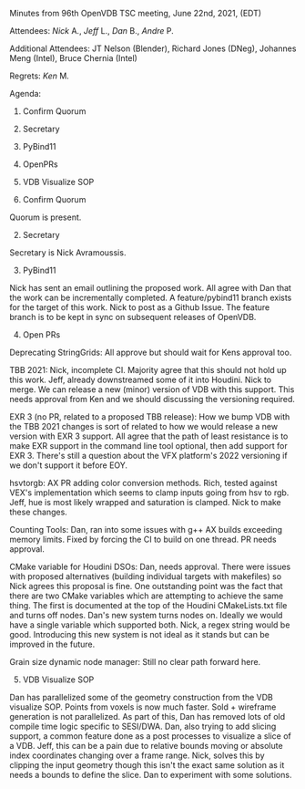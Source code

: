 Minutes from 96th OpenVDB TSC meeting, June 22nd, 2021, (EDT)

Attendees: *Nick* A., *Jeff* L., *Dan* B., *Andre* P.

Additional Attendees: JT Nelson (Blender), Richard Jones (DNeg),
Johannes Meng (Intel), Bruce Chernia (Intel)

Regrets: *Ken* M.

Agenda:

1) Confirm Quorum
2) Secretary
3) PyBind11
4) OpenPRs
5) VDB Visualize SOP


1) Confirm Quorum

Quorum is present.

2) Secretary

Secretary is Nick Avramoussis.

3) PyBind11

Nick has sent an email outlining the proposed work. All agree with Dan that the
work can be incrementally completed. A feature/pybind11 branch exists for the
target of this work. Nick to post as a Github Issue. The feature branch is to
be kept in sync on subsequent releases of OpenVDB.

4) Open PRs

Deprecating StringGrids: All approve but should wait for Kens approval too.

TBB 2021: Nick, incomplete CI. Majority agree that this should not hold up this
work. Jeff, already downstreamed some of it into Houdini. Nick to merge. We
can release a new (minor) version of VDB with this support. This needs approval
from Ken and we should discussing the versioning required.

EXR 3 (no PR, related to a proposed TBB release): How we bump VDB with the TBB
2021 changes is sort of related to how we would release a new version with 
EXR 3 support. All agree that the path of least resistance is to make EXR 
support in the command line tool optional, then add support for EXR 3. There's
still a question about the VFX platform's 2022 versioning if we don't support
it before EOY.

hsvtorgb: AX PR adding color conversion methods. Rich, tested against VEX's 
implementation which seems to clamp inputs going from hsv to rgb. Jeff, hue is
most likely wrapped and saturation is clamped. Nick to make these changes.

Counting Tools: Dan, ran into some issues with g++ AX builds exceeding memory
limits. Fixed by forcing the CI to build on one thread. PR needs approval.

CMake variable for Houdini DSOs: Dan, needs approval. There were issues with
proposed alternatives (building individual targets with makefiles) so Nick 
agrees this proposal is fine. One outstanding point was the fact that there
are two CMake variables which are attempting to achieve the same thing. The
first is documented at the top of the Houdini CMakeLists.txt file and turns
off nodes. Dan's new system turns nodes on. Ideally we would have a single 
variable which supported both. Nick, a regex string would be good. 
Introducing this new system is not ideal as it stands but can be improved
in the future.

Grain size dynamic node manager: Still no clear path forward here.

5) VDB Visualize SOP

Dan has parallelized some of the geometry construction from the VDB visualize
SOP. Points from voxels is now much faster. Sold + wireframe generation is not
parallelized. As part of this, Dan has removed lots of old compile time logic
specific to SESI/DWA. Dan, also trying to add slicing support, a common feature
done as a post processes to visualize a slice of a VDB. Jeff, this can be a
pain due to relative bounds moving or absolute index coordinates changing over
a frame range. Nick, solves this by clipping the input geometry though this
isn't the exact same solution as it needs a bounds to define the slice. Dan to
experiment with some solutions.
